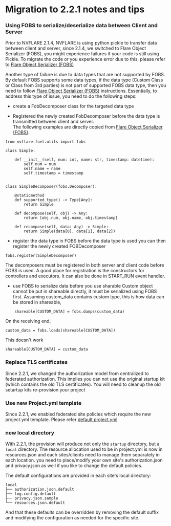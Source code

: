 

# Migration to 2.2.1 notes and tips


### Using FOBS to serialize/deserialize data between Client and Server

Prior to NVFLARE 2.1.4, NVFLARE is using python pickle to transfer data between client and server, since 2.1.4, 
we switched to Flare Object Serializer (FOBS), you might experience failures if your code is still using Pickle. 
To migrate the code or you experience error due to this, please refer to [Flare Object Serializer (FOBS)](https://github.com/NVIDIA/NVFlare/tree/main/nvflare/fuel/utils/fobs/README.rst)

Another type of failure is due to data types that are not supported by FOBS. By default FOBS supports some data types, if the data type (Custom Class or Class from 3rd parties)
is not part of supported FOBS data type, then you need to follow [Flare Object Serializer (FOBS)](https://github.com/NVIDIA/NVFlare/tree/main/nvflare/fuel/utils/fobs/README.rst) instructions.
Essentially, to address this type of issue, you need to do the following steps: 
* create a FobDecomposer class for the targeted data type

* Registered the newly created FobDecomposer before the data type is transmitted between client and server.  
The following examples are directly copied from [Flare Object Serializer (FOBS)](https://github.com/NVIDIA/NVFlare/tree/main/nvflare/fuel/utils/fobs/README.rst).
```
from nvflare.fuel.utils import fobs

class Simple:

    def __init__(self, num: int, name: str, timestamp: datetime):
        self.num = num
        self.name = name
        self.timestamp = timestamp


class SimpleDecomposer(fobs.Decomposer):

    @staticmethod
    def supported_type() -> Type[Any]:
        return Simple

    def decompose(self, obj) -> Any:
        return [obj.num, obj.name, obj.timestamp]

    def recompose(self, data: Any) -> Simple:
        return Simple(data[0], data[1], data[2])

```
* register the data type in FOBS before the data type is used
  you can then register the newly created FOBDecomposer
```
fobs.register(SimpleDecomposer)
```
  The decomposers must be registered in both server and client code before FOBS is used. 
  A good place for registration is the constructors for controllers and executors. It can also be done in START_RUN event handler.

* use FOBS to serialize data before you use sharable
  Custom object cannot be put in shareable directly, it must be serialized using FOBS first. Assuming custom_data contains custom type, this is how data can be stored in shareable,
```
    shareable[CUSTOM_DATA] = fobs.dumps(custom_data)
```
  On the receiving end,

```
custom_data = fobs.loads(shareable[CUSTOM_DATA])
```

This doesn't work
```
shareable[CUSTOM_DATA] = custom_data
```


### Replace TLS certificates

Since 2.2.1, we changed the authorization model from centralized to federated authorization. This implies you can not 
use the original startup kit (which contains the old TLS certificates). You will need to cleanup the old setartup kits
re-provision your project

### Use new Project.yml template

Since 2.2.1, we enabled federated site policies which require the new project.yml template. Please refer [default project.yml](https://nvflare.readthedocs.io/en/main/programming_guide/provisioning_system.html#default-project-yml-file)  

### new local directory
With 2.2.1, the provision will produce not only the ```startup``` directory, but a ```local``` directory. 
The resource allocation used to be in project.yml is now in resources.json and each sites/clients need to manage them separately in each location. 
you need to place/modify your own site's authorization.json and privacy.json as well if you like to change the default policies. 

The default configurations are provided in each site's local directory:
```
local
├── authorization.json.default
├── log.config.default
├── privacy.json.sample
└── resources.json.default
```
And that these defaults can be overridden by removing the default suffix and modifying the configuration as needed for the specific site.

 